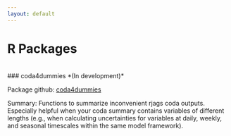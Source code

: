 ```yaml
---
layout: default
---
```


# R Packages


<br>
### coda4dummies
*(In development)*

Package github: [coda4dummies](https://github.com/egreich/coda4dummies)

Summary: Functions to summarize inconvenient rjags coda outputs. Especially helpful when your coda summary contains variables of different lengths (e.g., when calculating uncertainties for variables at daily, weekly, and seasonal timescales within the same model framework).
